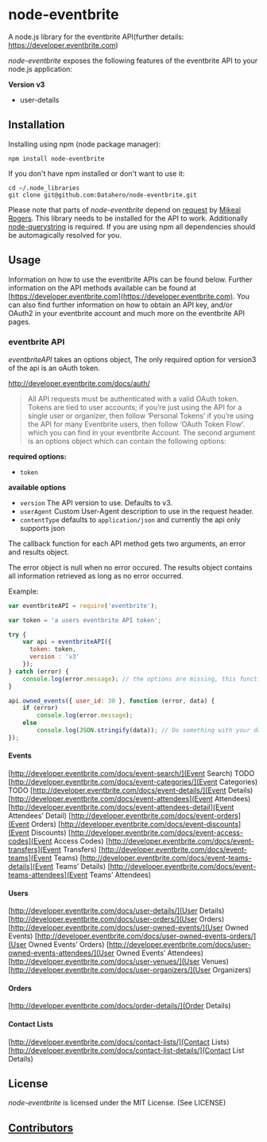 # node-eventbrite

A node.js library for the eventbrite API(further details: https://developer.eventbrite.com)

_node-eventbrite_ exposes the following features of the eventbrite API to your node.js application:

**Version v3**
  * user-details


## Installation

Installing using npm (node package manager):

    npm install node-eventbrite

If you don't have npm installed or don't want to use it:

    cd ~/.node_libraries
    git clone git@github.com:Datahero/node-eventbrite.git

Please note that parts of _node-eventbrite_ depend on [request](http://github.com/mikeal/request) by [Mikeal Rogers](http://github.com/mikeal). This library needs to be installed for the API to work. Additionally [node-querystring](http://github.com/visionmedia/node-querystring) is required. If you are using npm all dependencies should be automagically resolved for you.

## Usage

Information on how to use the eventbrite APIs can be found below. Further information on the API methods available can be found at [https://developer.eventbrite.com](https://developer.eventbrite.com). You can also find further information on how to obtain an API key, and/or OAuth2 in your eventbrite account and much more on the eventbrite API pages.

### eventbrite API

_eventbriteAPI_ takes an options object, The only required option for version3 of the api is an oAuth token.

http://developer.eventbrite.com/docs/auth/
> All API requests must be authenticated with a valid OAuth token. Tokens are tied to user accounts; if you’re just using the API for a single user or organizer, then follow ‘Personal Tokens’ if you’re using the API for many Eventbrite users, then follow ‘OAuth Token Flow’.
which you can find in your eventbrite Account. The second argument is an options object which can contain the following options:

**required options:**
* `token`

**available options**
* `version` The API version to use. Defaults to v3.
* `userAgent` Custom User-Agent description to use in the request header.
* `contentType`  defaults to `application/json` and currently the api only supports json

The callback function for each API method gets two arguments, an error and results object.

The error object is null when no error occured. The results object contains all information retrieved as long as no error occurred.

Example:

```javascript
var eventbriteAPI = require('eventbrite');

var token = 'a users eventbrite API token';

try {
    var api = eventbriteAPI({
      token: token,
      version : 'v3'
    });
} catch (error) {
    console.log(error.message); // the options are missing, this function throws an error.
}

api.owned_events({ user_id: 30 }, function (error, data) {
    if (error)
        console.log(error.message);
    else
        console.log(JSON.stringify(data)); // Do something with your data!
});

```


#### Events
[http://developer.eventbrite.com/docs/event-search/](Event Search) TODO
[http://developer.eventbrite.com/docs/event-categories/](Event Categories) TODO
[http://developer.eventbrite.com/docs/event-details/](Event Details) 
[http://developer.eventbrite.com/docs/event-attendees](Event Attendees)
[http://developer.eventbrite.com/docs/event-attendees-detail](Event Attendees’ Detail)
[http://developer.eventbrite.com/docs/event-orders](Event Orders)
[http://developer.eventbrite.com/docs/event-discounts](Event Discounts)
[http://developer.eventbrite.com/docs/event-access-codes](Event Access Codes)
[http://developer.eventbrite.com/docs/event-transfers](Event Transfers)
[http://developer.eventbrite.com/docs/event-teams](Event Teams)
[http://developer.eventbrite.com/docs/event-teams-details](Event Teams’ Details)
[http://developer.eventbrite.com/docs/event-teams-attendees](Event Teams’ Attendees)

#### Users
[http://developer.eventbrite.com/docs/user-details/](User Details)
[http://developer.eventbrite.com/docs/user-orders/](User Orders)
[http://developer.eventbrite.com/docs/user-owned-events/](User Owned Events)
[http://developer.eventbrite.com/docs/user-owned-events-orders/](User Owned Events’ Orders)
[http://developer.eventbrite.com/docs/user-owned-events-attendees/](User Owned Events’ Attendees)
[http://developer.eventbrite.com/docs/user-venues/](User Venues)
[http://developer.eventbrite.com/docs/user-organizers/](User Organizers)

#### Orders
[http://developer.eventbrite.com/docs/order-details/](Order Details)

#### Contact Lists
[http://developer.eventbrite.com/docs/contact-lists/](Contact Lists)
[http://developer.eventbrite.com/docs/contact-list-details/](Contact List Details)

## License

_node-eventbrite_ is licensed under the MIT License. (See LICENSE)


## [Contributors](https://github.com/Datahero/node-eventbrite/graphs/contributors)
